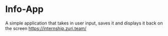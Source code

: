 # Info-App
A simple application that takes in user input, saves it and displays it back on the screen
https://internship.zuri.team/
